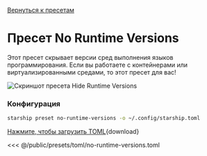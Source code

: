 [Вернуться к пресетам](./#no-runtime-versions)

# Пресет No Runtime Versions

Этот пресет скрывает версии сред выполнения языков программирования. Если вы работаете с контейнерами или виртуализированными средами, то этот пресет для вас!

![Скриншот пресета Hide Runtime Versions](/presets/img/no-runtime-versions.png)

### Конфигурация

```sh
starship preset no-runtime-versions -o ~/.config/starship.toml
```

[Нажмите, чтобы загрузить TOML](/presets/toml/no-runtime-versions.toml){download}

<<< @/public/presets/toml/no-runtime-versions.toml
